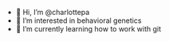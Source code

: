 - 👋 Hi, I’m @charlottepa
- 👀 I’m interested in behavioral genetics
- 🌱 I’m currently learning how to work with git


